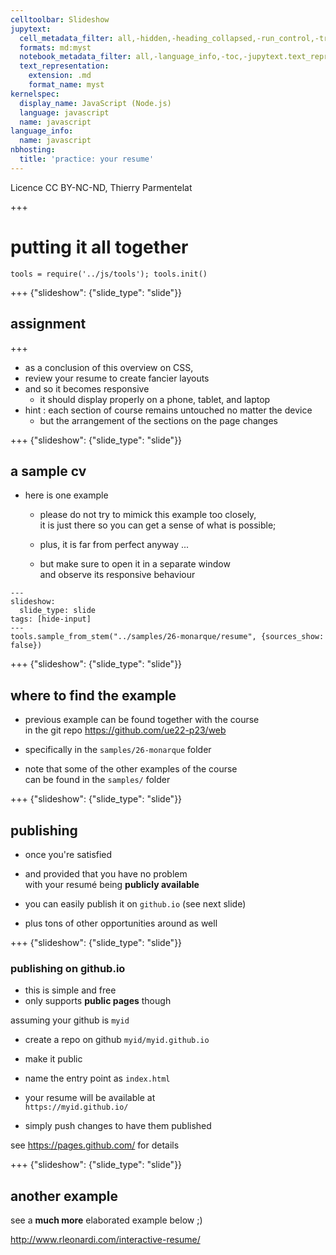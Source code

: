 ```yaml
---
celltoolbar: Slideshow
jupytext:
  cell_metadata_filter: all,-hidden,-heading_collapsed,-run_control,-trusted
  formats: md:myst
  notebook_metadata_filter: all,-language_info,-toc,-jupytext.text_representation.jupytext_version,-jupytext.text_representation.format_version
  text_representation:
    extension: .md
    format_name: myst
kernelspec:
  display_name: JavaScript (Node.js)
  language: javascript
  name: javascript
language_info:
  name: javascript
nbhosting:
  title: 'practice: your resume'
---
```


Licence CC BY-NC-ND, Thierry Parmentelat

+++

# putting it all together

```{code-cell}
tools = require('../js/tools'); tools.init()
```

+++ {"slideshow": {"slide_type": "slide"}}

## assignment

+++

* as a conclusion of this overview on CSS,
* review your resume to create fancier layouts
* and so it becomes responsive
  * it should display properly on a phone, tablet, and laptop
* hint : each section of course remains untouched no matter the device
  * but the arrangement of the sections on the page changes

+++ {"slideshow": {"slide_type": "slide"}}

## a sample cv

* here is one example
  * please do not try to mimick this example too closely,  
    it is just there so you can get a sense of what is possible;

  * plus, it is far from perfect anyway ...
  * but make sure to open it in a separate window  
    and observe its responsive behaviour

```{code-cell}
---
slideshow:
  slide_type: slide
tags: [hide-input]
---
tools.sample_from_stem("../samples/26-monarque/resume", {sources_show: false})
```

+++ {"slideshow": {"slide_type": "slide"}}

## where to find the example

* previous example can be found together with the course   
  in the git repo
  <https://github.com/ue22-p23/web>

* specifically in the `samples/26-monarque` folder

* note that some of the other examples of the course  
  can be found in the `samples/` folder

+++ {"slideshow": {"slide_type": "slide"}}

## publishing

* once you're satisfied
* and provided that you have no problem  
  with your resumé being **publicly available**

* you can easily publish it on `github.io` (see next slide)
* plus tons of other opportunities around as well

+++ {"slideshow": {"slide_type": "slide"}}

### publishing on github.io

* this is simple and free
* only supports **public pages** though

assuming your github is `myid`

* create a repo on github `myid/myid.github.io`
* make it public
* name the entry point as `index.html`
* your resume will be available at  
  `https://myid.github.io/`

* simply push changes to have them published

see <https://pages.github.com/> for details

+++ {"slideshow": {"slide_type": "slide"}}

## another example

see a **much more** elaborated example below ;)

<http://www.rleonardi.com/interactive-resume/>
